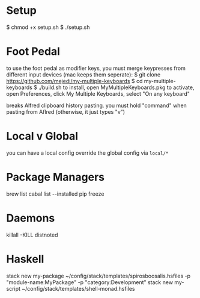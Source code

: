 
Setup 
===
$ chmod +x setup.sh 
$ ./setup.sh 


Foot Pedal
===

to use the foot pedal as modifier keys, you must merge keypresses from different input devices (mac keeps them seperate):
$ git clone https://github.com/mejedi/my-multiple-keyboards
$ cd my-multiple-keyboards
$ ./build.sh
to install, open MyMultipleKeyboards.pkg
to activate, open Preferences, click My Multiple Keyboards, select "On any keyboard"

breaks Alfred clipboard history pasting. you must hold "command" when pasting from Aflred (otherwise, it just types "v")


Local v Global
===

you can have a local config override the global config via `local/*`


Package Managers
===
brew list
cabal list --installed
pip freeze


Daemons
=== 
killall -KILL distnoted


Haskell
===
stack new my-package ~/config/stack/templates/spirosboosalis.hsfiles -p "module-name:MyPackage" -p "category:Development"
stack new my-script  ~/config/stack/templates/shell-monad.hsfiles 

